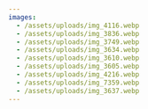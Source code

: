 ```yaml
---
images:
  - /assets/uploads/img_4116.webp
  - /assets/uploads/img_3836.webp
  - /assets/uploads/img_3749.webp
  - /assets/uploads/img_3634.webp
  - /assets/uploads/img_3610.webp
  - /assets/uploads/img_3605.webp
  - /assets/uploads/img_4216.webp
  - /assets/uploads/img_7359.webp
  - /assets/uploads/img_3637.webp
---
```

